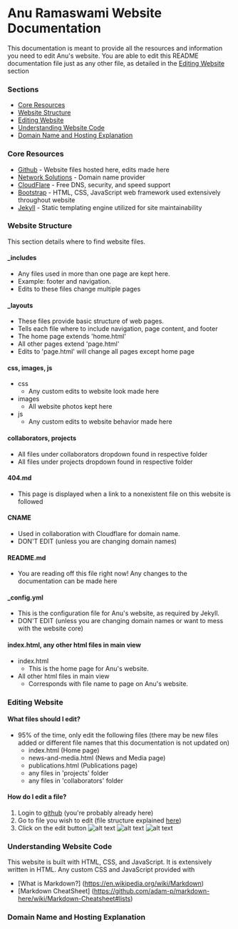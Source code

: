 # Anu Ramaswami Website Documentation
This documentation is meant to provide all the resources and information you need to edit Anu's website. You are able to edit this README documentation file just as any other file, as detailed in the [Editing Website](#editing-website) section

### Sections
* [Core Resources](#core-resources)
* [Website Structure](#website-structure)
* [Editing Website](#editing-website)
* [Understanding Website Code](#understanding-website-code)
* [Domain Name and Hosting Explanation](#domain-name-and-hosting-explanation)

### Core Resources
* [Github](https://github.com) - Website files hosted here, edits made here
* [Network Solutions](https://www.networksolutions.com/index.jsp) - Domain name provider
* [CloudFlare](https://www.cloudflare.com) - Free DNS, security, and speed support
* [Bootstrap](https://getbootstrap.com) - HTML, CSS, JavaScript web framework used extensively throughout website
* [Jekyll](https://jekyllrb.com/docs/home/) - Static templating engine utilized for site maintainability

### Website Structure
This section details where to find website files.
#### _includes
* Any files used in more than one page are kept here.
* Example: footer and navigation.
* Edits to these files change multiple pages
#### _layouts
* These files provide basic structure of web pages.
* Tells each file where to include navigation, page content, and footer
* The home page extends 'home.html'
* All other pages extend 'page.html'
* Edits to 'page.html' will change all pages except home page
#### css, images, js
* css
	* Any custom edits to website look made here
* images
	* All website photos kept here
* js
	* Any custom edits to website behavior made here
#### collaborators, projects
* All files under collaborators dropdown found in respective folder
* All files under projects dropdown found in respective folder
#### 404.md
* This page is displayed when a link to a nonexistent file on this website is followed
#### CNAME
* Used in collaboration with Cloudflare for domain name.
* DON'T EDIT (unless you are changing domain names)
#### README.md
* You are reading off this file right now! Any changes to the documentation can be made here
#### _config.yml
* This is the configuration file for Anu's website, as required by Jekyll.
* DON'T EDIT (unless you are changing domain names or want to mess with the website core)
#### index.html, any other html files in main view
* index.html
	* This is the home page for Anu's website.
* All other html files in main view
	* Corresponds with file name to page on Anu's website.

### Editing Website
#### What files should I edit?
* 95% of the time, only edit the following files (there may be new files added or different file names that this documentation is not updated on)
	* index.html (Home page)
	* news-and-media.html (News and Media page)
	* publications.html (Publications page)
	* any files in 'projects' folder
	* any files in 'collaborators' folder
#### How do I edit a file?
1. Login to [github](https://github.com/anuramaswami/anuramaswami.github.io) (you're probably already here)
2. Go to file you wish to edit (file structure explained [here](website-structure))
3. Click on the edit button ![alt text](https://anuramaswami.github.io/images/readme/edit-button.png "Edit Button")
![alt text](https://anuramaswami.github.io/images/readme/how-to-edit-1.png "How to edit part 1")
![alt text](https://anuramaswami.github.io/images/readme/how-to-edit-2.png "How to edit part 2")

### Understanding Website Code
This website is built with HTML, CSS, and JavaScript. It is extensively written in HTML. Any custom CSS and JavaScript provided with
* [What is Markdown?] (https://en.wikipedia.org/wiki/Markdown)
* [Markdown CheatSheet] (https://github.com/adam-p/markdown-here/wiki/Markdown-Cheatsheet#lists)

### Domain Name and Hosting Explanation

